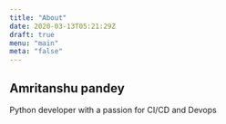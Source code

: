 ```yaml
---
title: "About"
date: 2020-03-13T05:21:29Z
draft: true
menu: "main"
meta: "false"
---
```


## Amritanshu pandey

Python developer with a passion for CI/CD and Devops
